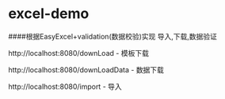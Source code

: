 # excel-demo

####根据EasyExcel+validation(数据校验)实现 导入,下载,数据验证


http://localhost:8080/downLoad  - 模板下载

http://localhost:8080/downLoadData - 数据下载

http://localhost:8080/import - 导入
